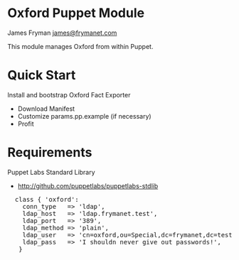 # Oxford Puppet Module

James Fryman <james@frymanet.com>

This module manages Oxford from within Puppet.

# Quick Start

Install and bootstrap Oxford Fact Exporter

* Download Manifest
* Customize params.pp.example (if necessary)
* Profit

# Requirements

Puppet Labs Standard Library
- http://github.com/puppetlabs/puppetlabs-stdlib

<pre>
  class { 'oxford':
    conn_type   => 'ldap',
    ldap_host   => 'ldap.frymanet.test',
    ldap_port   => '389',
    ldap_method => 'plain',
    ldap_user   => 'cn=oxford,ou=Special,dc=frymanet,dc=test',
    ldap_pass   => 'I shouldn never give out passwords!',
   }
</pre>
